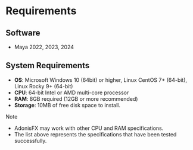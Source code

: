 # Requirements

## Software

- Maya 2022, 2023, 2024
<!-- - Houdini 18, 19, 20 -->

## System Requirements

- **OS**: Microsoft Windows 10 (64bit) or higher, Linux CentOS 7+ (64-bit), Linux Rocky 9+ (64-bit)
- **CPU**: 64-bit Intel or AMD multi-core processor
- **RAM**: 8GB required (12GB or more recommended)
- **Storage**: 10MB of free disk space to install.

> [!NOTE]
> - AdonisFX may work with other CPU and RAM specifications.
> - The list above represents the specifications that have been tested successfully.
